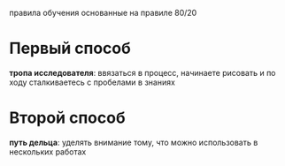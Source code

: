 правила обучения основанные на правиле 80/20
# Первый способ
**тропа исследователя**:  ввязаться в процесс, начинаете рисовать и по ходу сталкиваетесь с пробелами в знаниях
# Второй способ
**путь дельца**: уделять внимание тому, что можно использовать в нескольких работах